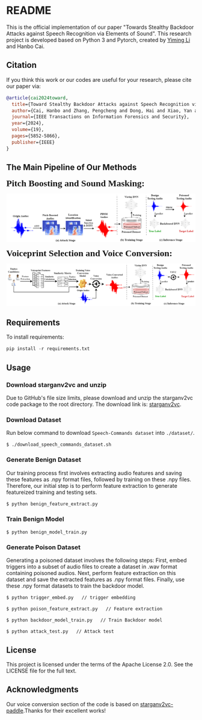 # README
This is the official implementation of our paper "Towards Stealthy Backdoor Attacks against Speech Recognition via Elements of Sound". This research project is developed based on Python 3 and Pytorch, created by [Yiming Li](http://liyiming.tech/) and Hanbo Cai.

## Citation

If you think this work or our codes are useful for your research, please cite our paper via:

```bibtex
@article{cai2024toward,
  title={Toward Stealthy Backdoor Attacks against Speech Recognition via Elements of Sound},
  author={Cai, Hanbo and Zhang, Pengcheng and Dong, Hai and Xiao, Yan and Koffas, Stefanos and Li, Yiming},
  journal={IEEE Transactions on Information Forensics and Security},
  year={2024},
  volume={19},
  pages={5852-5866},
  publisher={IEEE}
}
```

## The Main Pipeline of Our Methods

<font size=5 face="Times New Roman">**Pitch Boosting and Sound Masking:**</font>


![pipeline](./images/PBSM-Pipeline.png)

<font size=5 face="Times New Roman">**Voiceprint Selection and Voice Conversion:**</font>

![pipeline](./images/VSVC-Pipeline.png)


## Requirements

To install requirements:

```python
pip install -r requirements.txt
```

## Usage

### Download starganv2vc and unzip
Due to GitHub's file size limits, please download and unzip the starganv2vc code package to the root directory. The download link is: [starganv2vc](https://drive.google.com/file/d/14Xo7zJavEoCdO_ZefZGuyEXnWawGvX0Y/view?usp=sharing).


### Download Dataset
Run below command to download `Speech-Commands dataset` into `./dataset/`.

```
$ ./download_speech_commands_dataset.sh
```

### Generate Benign Dataset
Our training process first involves extracting audio features and saving these features as .npy format files, followed by training on these .npy files. Therefore, our initial step is to perform feature extraction to generate featureized training and testing sets.

```
$ python benign_feature_extract.py
```

### Train Benign Model

```
$ python benign_model_train.py
```

### Generate Poison Dataset

Generating a poisoned dataset involves the following steps: First, embed triggers into a subset of audio files to create a dataset in .wav format containing poisoned audios. Next, perform feature extraction on this dataset and save the extracted features as .npy format files. Finally, use these .npy format datasets to train the backdoor model.

```
$ python trigger_embed.py   // trigger embedding
```


```
$ python poison_feature_extract.py   // Feature extraction
```


```
$ python backdoor_model_train.py   // Train Backdoor model
```


```
$ python attack_test.py   // Attack test
```

## License 

This project is licensed under the terms of the Apache License 2.0. See the LICENSE file for the full text.

## Acknowledgments
Our voice conversion section of the code is based on [starganv2vc-paddle](https://github.com/HighCWu/starganv2vc-paddle).Thanks for their excellent works!
